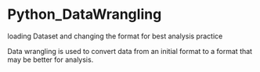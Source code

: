 # Python_DataWrangling
loading Dataset and changing the format for best analysis practice

Data wrangling is used to convert data from an initial format to a format that may be better for analysis.
